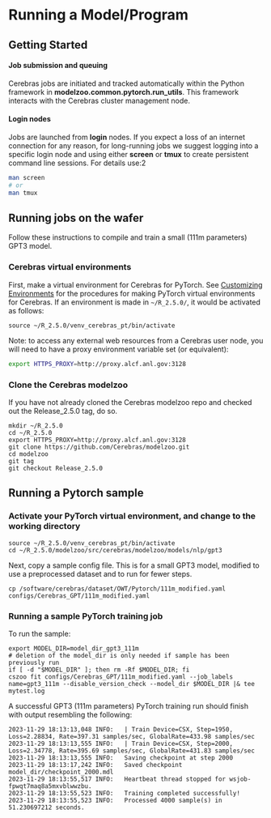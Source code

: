 
# Running a Model/Program

## Getting Started

#### Job submission and queuing

Cerebras jobs are initiated and tracked automatically within the Python framework in **modelzoo.common.pytorch.run_utils**. This framework interacts with the Cerebras cluster management node.

#### Login nodes

Jobs are launched from **login** nodes.
If you expect a loss of an internet connection for any reason, for long-running jobs we suggest logging into a specific login node and using either **screen** or **tmux** to create persistent command line sessions.  For details use:2

```bash
man screen
# or
man tmux
```

## Running jobs on the wafer

Follow these instructions to compile and train a small (111m parameters) GPT3 model.

### Cerebras virtual environments

First, make a virtual environment for Cerebras for PyTorch.
See [Customizing Environments](./customizing-environment.md) for the procedures for making PyTorch virtual environments for Cerebras.
If an environment is made in ```~/R_2.5.0/```, it would be activated as follows:
```console
source ~/R_2.5.0/venv_cerebras_pt/bin/activate
```

Note: to access any external web resources from a Cerebras user node, you will need to have a proxy environment variable set (or equivalent):
```bash
export HTTPS_PROXY=http://proxy.alcf.anl.gov:3128
```

### Clone the Cerebras modelzoo

If you have not already cloned the Cerebras modelzoo repo and checked out the Release_2.5.0 tag, do so.

```console
mkdir ~/R_2.5.0
cd ~/R_2.5.0
export HTTPS_PROXY=http://proxy.alcf.anl.gov:3128
git clone https://github.com/Cerebras/modelzoo.git
cd modelzoo
git tag
git checkout Release_2.5.0
```
## Running a Pytorch sample

### Activate your PyTorch virtual environment, and change to the working directory

```console
source ~/R_2.5.0/venv_cerebras_pt/bin/activate
cd ~/R_2.5.0/modelzoo/src/cerebras/modelzoo/models/nlp/gpt3
```

Next, copy a sample config file. This is for a small GPT3 model, modified to use a preprocessed dataset and to run for fewer steps. 

```text
cp /software/cerebras/dataset/OWT/Pytorch/111m_modified.yaml configs/Cerebras_GPT/111m_modified.yaml
```

### Running a sample PyTorch training job

To run the sample:

```console
export MODEL_DIR=model_dir_gpt3_111m
# deletion of the model_dir is only needed if sample has been previously run
if [ -d "$MODEL_DIR" ]; then rm -Rf $MODEL_DIR; fi
cszoo fit configs/Cerebras_GPT/111m_modified.yaml --job_labels name=gpt3_111m --disable_version_check --model_dir $MODEL_DIR |& tee mytest.log
```

<!---
Previously, 
python run.py CSX --job_labels name=gpt3_111m --params configs/Cerebras_GPT/111m_modified.yaml --num_csx=1 --mode train --model_dir $MODEL_DIR --mount_dirs /home/ /software --python_paths /home/$(whoami)/R_2.5.0/modelzoo/src --compile_dir $(whoami) --disable_version_check |& tee mytest.log
--->

A successful GPT3 (111m parameters) PyTorch training run should finish with output resembling the following:

```text
2023-11-29 18:13:13,048 INFO:   | Train Device=CSX, Step=1950, Loss=2.28834, Rate=397.31 samples/sec, GlobalRate=433.98 samples/sec
2023-11-29 18:13:13,555 INFO:   | Train Device=CSX, Step=2000, Loss=2.34778, Rate=395.69 samples/sec, GlobalRate=431.83 samples/sec
2023-11-29 18:13:13,555 INFO:   Saving checkpoint at step 2000
2023-11-29 18:13:17,242 INFO:   Saved checkpoint model_dir/checkpoint_2000.mdl
2023-11-29 18:13:55,517 INFO:   Heartbeat thread stopped for wsjob-fpwqt7maq8a5mxvblwwzbu.
2023-11-29 18:13:55,523 INFO:   Training completed successfully!
2023-11-29 18:13:55,523 INFO:   Processed 4000 sample(s) in 51.230697212 seconds.
```




